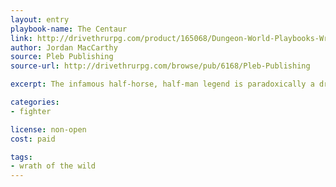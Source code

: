 ```yaml
---
layout: entry
playbook-name: The Centaur
link: http://drivethrurpg.com/product/165068/Dungeon-World-Playbooks-Wrath-of-the-Wild-Bundle
author: Jordan MacCarthy
source: Pleb Publishing
source-url: http://drivethrurpg.com/browse/pub/6168/Pleb-Publishing

excerpt: The infamous half-horse, half-man legend is paradoxically a drunken raider and a stalwart guardian against true evil.

categories:
- fighter

license: non-open
cost: paid

tags:
- wrath of the wild
---
```

